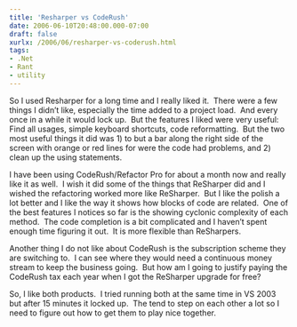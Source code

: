 ```yaml
---
title: 'Resharper vs CodeRush'
date: 2006-06-10T20:48:00.000-07:00
draft: false
xurlx: /2006/06/resharper-vs-coderush.html
tags: 
- .Net
- Rant
- utility
---
```


So I used Resharper for a long time and I really liked it.  There were a few things I didn’t like, especially the time added to a project load.  And every once in a while it would lock up.  But the features I liked were very useful: Find all usages, simple keyboard shortcuts, code reformatting.  But the two most useful things it did was 1) to but a bar along the right side of the screen with orange or red lines for were the code had problems, and 2) clean up the using statements.

I have been using CodeRush/Refactor Pro for about a month now and really like it as well.  I wish it did some of the things that ReSharper did and I wished the refactoring worked more like ReSharper.  But I like the polish a lot better and I like the way it shows how blocks of code are related.  One of the best features I notices so far is the showing cyclonic complexity of each method.  The code completion is a bit complicated and I haven’t spent enough time figuring it out.  It is more flexible than ReSharpers.

Another thing I do not like about CodeRush is the subscription scheme they are switching to.  I can see where they would need a continuous money stream to keep the business going.  But how am I going to justify paying the CodeRush tax each year when I got the ReSharper upgrade for free?

So, I like both products.  I tried running both at the same time in VS 2003 but after 15 minutes it locked up.  The tend to step on each other a lot so I need to figure out how to get them to play nice together.